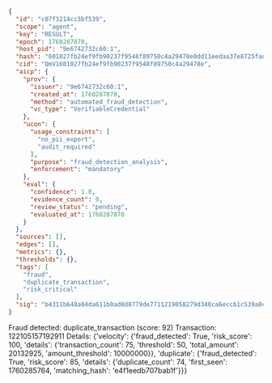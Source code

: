 ```json
{
  "id": "c07f3214cc3bf539",
  "scope": "agent",
  "key": "RESULT",
  "epoch": 1760287870,
  "host_pid": "9e6742732c60:1",
  "hash": "601027fb24ef9fb90237f9548f89750c4a29478e0dd11eedaa37e8725fadfa59",
  "cid": "QmV1601027fb24ef9fb90237f9548f89750c4a29478e",
  "aicp": {
    "prov": {
      "issuer": "9e6742732c60:1",
      "created_at": 1760287870,
      "method": "automated_fraud_detection",
      "vc_type": "VerifiableCredential"
    },
    "ucon": {
      "usage_constraints": [
        "no_pii_export",
        "audit_required"
      ],
      "purpose": "fraud_detection_analysis",
      "enforcement": "mandatory"
    },
    "eval": {
      "confidence": 1.0,
      "evidence_count": 0,
      "review_status": "pending",
      "evaluated_at": 1760287870
    }
  },
  "sources": [],
  "edges": [],
  "metrics": {},
  "thresholds": {},
  "tags": [
    "fraud",
    "duplicate_transaction",
    "risk_critical"
  ],
  "sig": "b4311b648a04da611b0ad0d0779de7711219058279d340ca6eccb1c539a0c4f8"
}
```

Fraud detected: duplicate_transaction (score: 92)
Transaction: 122105157192911
Details: {'velocity': {'fraud_detected': True, 'risk_score': 100, 'details': {'transaction_count': 75, 'threshold': 50, 'total_amount': 20132925, 'amount_threshold': 10000000}}, 'duplicate': {'fraud_detected': True, 'risk_score': 85, 'details': {'duplicate_count': 74, 'first_seen': 1760285764, 'matching_hash': 'e4f1eedb707bab1f'}}}